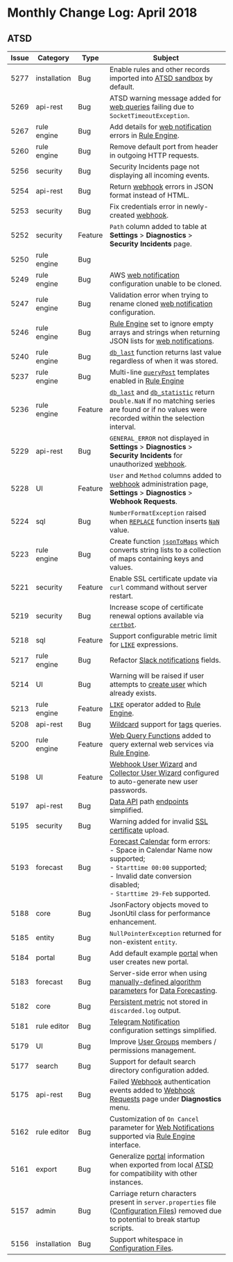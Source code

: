 # Monthly Change Log: April 2018

## ATSD

**Issue**| **Category**    | **Type**    | **Subject**
-----|-------------|---------|----------------------
5277 | installation | Bug | Enable rules and other records imported into [ATSD sandbox](https://github.com/axibase/dockers/tree/atsd-sandbox#overview) by default.
5269 | api-rest | Bug | ATSD warning message added for [web queries](https://axibase.com/docs/atsd/rule-engine/functions.html#web-query) failing due to `SocketTimeoutException`.
5267 | rule engine | Bug | Add details for [web notification](https://axibase.com/docs/atsd/rule-engine/notifications/#creating-notifications) errors in [Rule Engine](https://axibase.com/docs/atsd/rule-engine/).
5260 | rule engine | Bug | Remove default port from header in outgoing HTTP requests.
5256 | security | Bug | Security Incidents page not displaying all incoming events.
5254 | api-rest | Bug | Return [webhook](https://axibase.com/docs/atsd/administration/user-authorization.html#webhook-user) errors in JSON format instead of HTML.
5253 | security | Bug | Fix credentials error in newly-created [webhook](https://axibase.com/docs/atsd/administration/user-authorization.html#webhook-user).
5252 | security | Feature | `Path` column added to table at **Settings** > **Diagnostics** > **Security Incidents** page.
5250 | rule engine | Bug |
5249 | rule engine | Bug | AWS [web notification](https://axibase.com/docs/atsd/rule-engine/notifications/#creating-notifications) configuration unable to be cloned.
5247 | rule engine | Bug | Validation error when trying to rename cloned [web notification](https://axibase.com/docs/atsd/rule-engine/notifications/#creating-notifications) configuration.
5246 | rule engine | Bug | [Rule Engine](https://axibase.com/docs/atsd/rule-engine/) set to ignore empty arrays and strings when returning JSON lists for [web notifications](https://axibase.com/docs/atsd/rule-engine/notifications/#creating-notifications).
5240 | rule engine | Bug | [`db_last`](https://axibase.com/docs/atsd/rule-engine/functions-series.html#db-last) function returns last value regardless of when it was stored.
5237 | rule engine | Bug | Multi-line [`queryPost`](https://github.com/axibase/atsd/blob/master/rule-engine/functions-web-query.md#querypost) templates enabled in [Rule Engine](https://github.com/axibase/atsd/tree/master/rule-engine)
5236 | rule engine | Feature | [`db_last`](https://github.com/axibase/atsd/blob/master/rule-engine/functions-series.md#db_laststring-m) and [`db_statistic`](https://axibase.com/docs/atsd/rule-engine/functions-series.html#db-statistic) return `Double.NaN` if no matching series are found or if no values were recorded within the selection interval.
5229 | api-rest | Bug | `GENERAL_ERROR` not displayed in **Settings** > **Diagnostics** > **Security Incidents** for unauthorized [webhook](https://axibase.com/docs/atsd/administration/user-authorization.html#webhook-user).
5228 | UI | Feature | `User` and `Method` columns added to [webhook](https://axibase.com/docs/atsd/administration/user-authorization.html#webhook-user) administration page, **Settings** > **Diagnostics** > **Webhook Requests**.
5224 | sql | Bug | `NumberFormatException` raised when [`REPLACE`](https://axibase.com/docs/atsd/sql/#string-functions) function inserts [`NaN`](https://axibase.com/docs/atsd/sql/#not-a-number-nan) value.
5223 | rule engine | Bug | Create function [`jsonToMaps`](https://axibase.com/docs/atsd/rule-engine/functions-table.html#jsontomaps) which converts string lists to a collection of maps containing keys and values.
5221 | security | Feature | Enable SSL certificate update via `curl` command without server restart.
5219 | security | Bug | Increase scope of certificate renewal options available via [`certbot`](https://axibase.com/docs/atsd/administration/ssl-lets-encrypt.html#certbot-installation).
5218 | sql | Feature | Support configurable metric limit for [`LIKE`](https://axibase.com/docs/atsd/sql/#like-expression) expressions.
5217 | rule engine | Bug | Refactor [Slack notifications](https://axibase.com/docs/atsd/rule-engine/notifications/slack.html) fields.
5214 | UI | Bug | Warning will be raised if user attempts to [create user](https://axibase.com/docs/atsd/administration/user-authentication.html#user-authentication) which already exists.
5213 | rule engine | Feature | [`LIKE`](https://axibase.com/docs/atsd/rule-engine/functions-collection.html#like) operator added to [Rule Engine](https://axibase.com/docs/atsd/rule-engine/).
5208 | api-rest | Bug | [Wildcard](https://axibase.com/docs/atsd/api/data/#wildcards) support for [tags](https://axibase.com/docs/atsd/api/data/messages/examples/query/messages-query-tags.html) queries.
5200 | rule engine | Feature | [Web Query Functions](https://axibase.com/docs/atsd/rule-engine/functions-web-query.html) added to query external web services via [Rule Engine](https://axibase.com/docs/atsd/rule-engine/).
5198 | UI | Feature | [Webhook User Wizard](https://axibase.com/docs/atsd/api/data/messages/webhook.html#webhook-user-wizard) and [Collector User Wizard](https://axibase.com/docs/atsd/administration/collector-account.html#collector-user-wizard) configured to auto-generate new user passwords.
5197 | api-rest | Bug | [Data API](https://axibase.com/docs/atsd/api/data/) path [endpoints](https://axibase.com/docs/atsd/api/data/#data-api-endpoints) simplified.
5195 | security | Bug | Warning added for invalid [SSL certificate](https://axibase.com/docs/atsd/administration/ssl-self-signed.html) upload.
5193 | forecast | Bug |[Forecast Calendar](https://axibase.com/docs/atsd/forecasting/calendar_exceptions_testing.html#calendar) form errors:<br> - Space in Calendar Name now supported;<br> - `Starttime 00:00` supported;<br> - Invalid date conversion disabled;<br> - `Starttime 29-Feb` supported.
5188 | core | Bug | JsonFactory objects moved to JsonUtil class for performance enhancement.
5185 | entity | Bug | `NullPointerException` returned for non-existent `entity`.
5184 | portal | Bug | Add default example [portal](https://axibase.com/docs/atsd/portals/) when user creates new portal.
5183 | forecast | Bug | Server-side error when using [manually-defined algorithm parameters](https://axibase.com/docs/atsd/forecasting/#algorithm-parameters) for [Data Forecasting](https://axibase.com/docs/atsd/forecasting/).
5182 | core | Bug | [Persistent metric](https://axibase.com/docs/atsd/administration/data_retention.html#disable-persistence) not stored in `discarded.log` output.
5181 | rule editor | Bug | [Telegram Notification](https://axibase.com/docs/atsd/rule-engine/notifications/telegram.html#telegram-notifications) configuration settings simplified.
5179 | UI | Bug | Improve [User Groups](https://axibase.com/docs/atsd/administration/user-authentication.html#user-authentication) members / permissions management.
5177 | search | Bug | Support for default search directory configuration added.
5175 | api-rest | Bug | Failed [Webhook](https://axibase.com/docs/atsd/api/data/messages/webhook.html) authentication events added to [Webhook Requests](https://axibase.com/docs/atsd/api/data/messages/webhook.html#diagnostics) page under **Diagnostics** menu.
5162 | rule editor | Bug | Customization of `On Cancel` parameter for [Web Notifications](https://axibase.com/docs/atsd/rule-engine/notifications/#creating-notifications) supported via [Rule Engine](https://axibase.com/docs/atsd/rule-engine/) interface.
5161 | export | Bug | Generalize [portal](https://axibase.com/docs/atsd/portals/) information when exported from local [ATSD](https://axibase.com/docs/atsd/) for compatibility with other instances.
5157 | admin | Bug | Carriage return characters present in `server.properties` file ([Configuration Files](https://axibase.com/docs/atsd/administration/editing-configuration-files.html#editing-configuration-files)) removed due to potential to break startup scripts.
5156 | installation | Bug | Support whitespace in [Configuration Files](https://axibase.com/docs/atsd/administration/editing-configuration-files.html#editing-configuration-files).